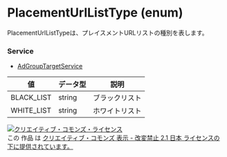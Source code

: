 # PlacementUrlListType (enum)
PlacementUrlListTypeは、プレイスメントURLリストの種別を表します。
### Service
+ [AdGroupTargetService](../services/AdGroupTargetService.md)

| 値 | データ型 | 説明 | 
|---|---|---|
| BLACK_LIST| string| ブラックリスト |
| WHITE_LIST| string| ホワイトリスト |

<a rel="license" href="http://creativecommons.org/licenses/by-nd/2.1/jp/"><img alt="クリエイティブ・コモンズ・ライセンス" style="border-width:0" src="https://i.creativecommons.org/l/by-nd/2.1/jp/88x31.png" /></a><br />この 作品 は <a rel="license" href="http://creativecommons.org/licenses/by-nd/2.1/jp/">クリエイティブ・コモンズ 表示 - 改変禁止 2.1 日本 ライセンスの下に提供されています。</a>
